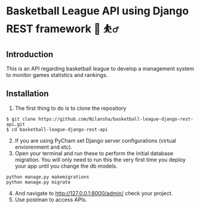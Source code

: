 # Basketball League API using Django REST framework :basketball: :basketball_man: 
## Introduction
This is an API regarding basketball league to develop a management system to monitor games statistics and rankings.

## Installation
1. The first thing to do is to clone the repository
```
$ git clone https://github.com/Nilansha/basketball-league-django-rest-api.git
$ cd basketball-league-django-rest-api
```

2. If you are using PyCham set Django server configurations (virtual enviorenment and etc). 
3. Open your terminal and run these to perform the initial database migration. You will only need to run this the very first time you deploy your app until you change the db models.
```
python manage.py makemigrations
python manage.py migrate
``` 

4. And navigate to http://127.0.0.1:8000/admin/ check your project.
5. Use postman to access APIs.
